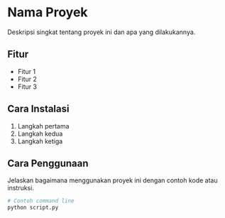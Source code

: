 # Nama Proyek

Deskripsi singkat tentang proyek ini dan apa yang dilakukannya.

## Fitur

- Fitur 1
- Fitur 2
- Fitur 3

## Cara Instalasi

1. Langkah pertama
2. Langkah kedua
3. Langkah ketiga

## Cara Penggunaan

Jelaskan bagaimana menggunakan proyek ini dengan contoh kode atau instruksi.

```bash
# Contoh command line
python script.py
